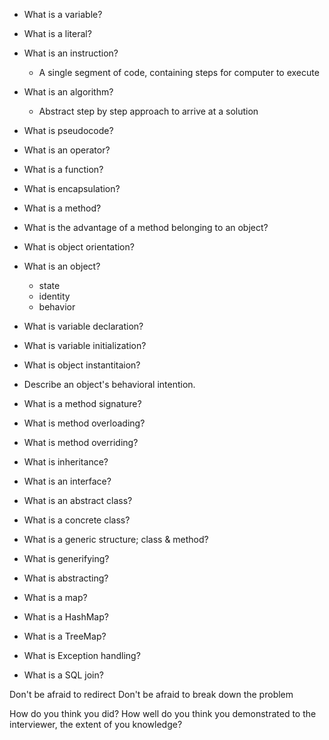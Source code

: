 * What is a variable?
* What is a literal?
* What is an instruction?
	* A single segment of code, containing steps for computer to execute
* What is an algorithm?
	* Abstract step by step approach to arrive at a solution
* What is pseudocode?
* What is an operator?
* What is a function?
* What is encapsulation?


* What is a method?
* What is the advantage of a method belonging to an object?
* What is object orientation?
* What is an object?
	* state
	* identity
	* behavior




* What is variable declaration?
* What is variable initialization?
* What is object instantitaion?

* Describe an object's behavioral intention.
* What is a method signature?
* What is method overloading?
* What is method overriding?
* What is inheritance?

* What is an interface?
* What is an abstract class?
* What is a concrete class?

* What is a generic structure; class & method?
* What is generifying?
* What is abstracting?


* What is a map?
* What is a HashMap?
* What is a TreeMap?


* What is Exception handling?

* What is a SQL join?








Don't be afraid to redirect
Don't be afraid to break down the problem


How do you think you did?
How well do you think you demonstrated to the interviewer, the extent of you knowledge?





